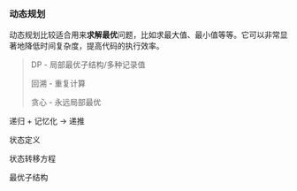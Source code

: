 ### 动态规划

动态规划比较适合用来**求解最优**问题，比如求最大值、最小值等等。它可以非常显著地降低时间复杂度，提高代码的执行效率。

>DP - 局部最优子结构/多种记录值
>
>回溯 - 重复计算
>
>贪心 - 永远局部最优

递归 + 记忆化 -> 递推

状态定义

状态转移方程

最优子结构